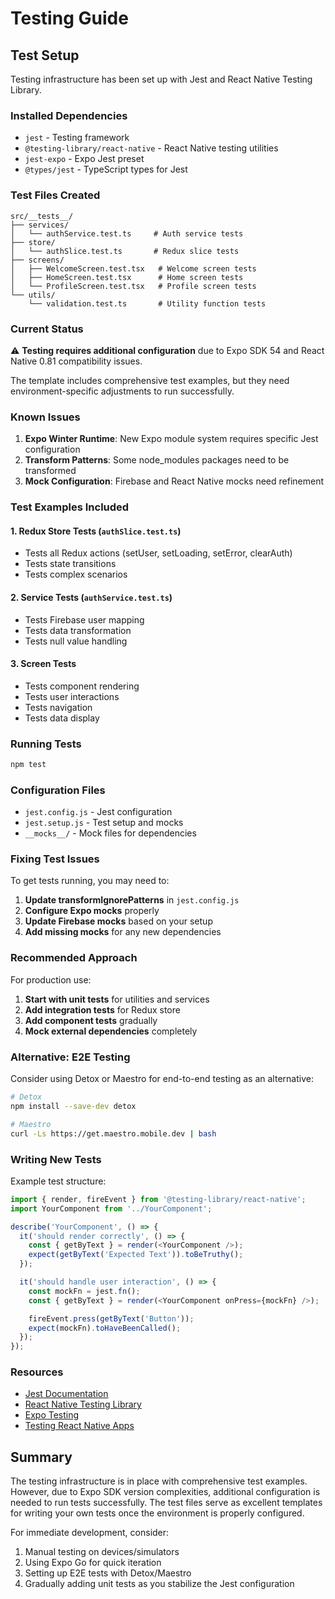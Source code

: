 # Testing Guide

## Test Setup

Testing infrastructure has been set up with Jest and React Native Testing Library.

### Installed Dependencies
- `jest` - Testing framework
- `@testing-library/react-native` - React Native testing utilities
- `jest-expo` - Expo Jest preset
- `@types/jest` - TypeScript types for Jest

### Test Files Created

```
src/__tests__/
├── services/
│   └── authService.test.ts     # Auth service tests
├── store/
│   └── authSlice.test.ts       # Redux slice tests
├── screens/
│   ├── WelcomeScreen.test.tsx   # Welcome screen tests
│   ├── HomeScreen.test.tsx      # Home screen tests
│   └── ProfileScreen.test.tsx   # Profile screen tests
└── utils/
    └── validation.test.ts       # Utility function tests
```

### Current Status

⚠️ **Testing requires additional configuration** due to Expo SDK 54 and React Native 0.81 compatibility issues.

The template includes comprehensive test examples, but they need environment-specific adjustments to run successfully.

### Known Issues

1. **Expo Winter Runtime**: New Expo module system requires specific Jest configuration
2. **Transform Patterns**: Some node_modules packages need to be transformed
3. **Mock Configuration**: Firebase and React Native mocks need refinement

### Test Examples Included

#### 1. Redux Store Tests (`authSlice.test.ts`)
- Tests all Redux actions (setUser, setLoading, setError, clearAuth)
- Tests state transitions
- Tests complex scenarios

#### 2. Service Tests (`authService.test.ts`)
- Tests Firebase user mapping
- Tests data transformation
- Tests null value handling

#### 3. Screen Tests
- Tests component rendering
- Tests user interactions
- Tests navigation
- Tests data display

### Running Tests

```bash
npm test
```

### Configuration Files

- `jest.config.js` - Jest configuration
- `jest.setup.js` - Test setup and mocks
- `__mocks__/` - Mock files for dependencies

### Fixing Test Issues

To get tests running, you may need to:

1. **Update transformIgnorePatterns** in `jest.config.js`
2. **Configure Expo mocks** properly
3. **Update Firebase mocks** based on your setup
4. **Add missing mocks** for any new dependencies

### Recommended Approach

For production use:

1. **Start with unit tests** for utilities and services
2. **Add integration tests** for Redux store
3. **Add component tests** gradually
4. **Mock external dependencies** completely

### Alternative: E2E Testing

Consider using Detox or Maestro for end-to-end testing as an alternative:

```bash
# Detox
npm install --save-dev detox

# Maestro
curl -Ls https://get.maestro.mobile.dev | bash
```

### Writing New Tests

Example test structure:

```typescript
import { render, fireEvent } from '@testing-library/react-native';
import YourComponent from '../YourComponent';

describe('YourComponent', () => {
  it('should render correctly', () => {
    const { getByText } = render(<YourComponent />);
    expect(getByText('Expected Text')).toBeTruthy();
  });

  it('should handle user interaction', () => {
    const mockFn = jest.fn();
    const { getByText } = render(<YourComponent onPress={mockFn} />);

    fireEvent.press(getByText('Button'));
    expect(mockFn).toHaveBeenCalled();
  });
});
```

### Resources

- [Jest Documentation](https://jestjs.io/)
- [React Native Testing Library](https://callstack.github.io/react-native-testing-library/)
- [Expo Testing](https://docs.expo.dev/develop/unit-testing/)
- [Testing React Native Apps](https://reactnative.dev/docs/testing-overview)

## Summary

The testing infrastructure is in place with comprehensive test examples. However, due to Expo SDK version complexities, additional configuration is needed to run tests successfully. The test files serve as excellent templates for writing your own tests once the environment is properly configured.

For immediate development, consider:
1. Manual testing on devices/simulators
2. Using Expo Go for quick iteration
3. Setting up E2E tests with Detox/Maestro
4. Gradually adding unit tests as you stabilize the Jest configuration
